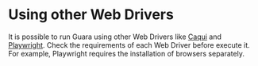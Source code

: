 # Using other Web Drivers

It is possible to run Guara using other Web Drivers like [Caqui](https://github.com/douglasdcm/caqui) and [Playwright](https://playwright.dev/python/docs/intro). Check the requirements of each Web Driver before execute it. For example, Playwright requires the installation of browsers separately.